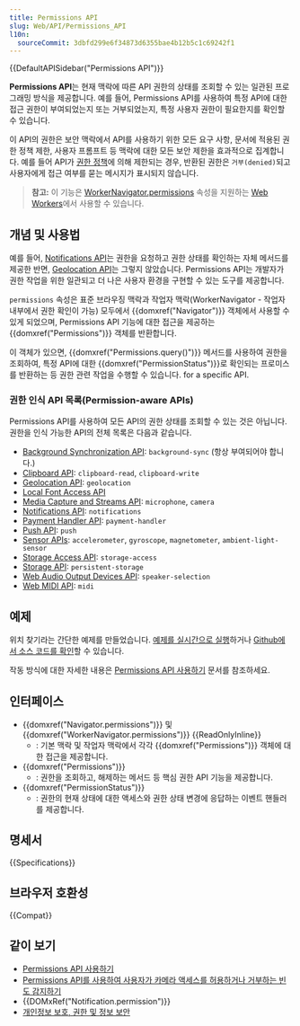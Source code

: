 ```yaml
---
title: Permissions API
slug: Web/API/Permissions_API
l10n:
  sourceCommit: 3dbfd299e6f34873d6355bae4b12b5c1c69242f1
---
```


{{DefaultAPISidebar("Permissions API")}}

**Permissions API**는 현재 맥락에 따른 API 권한의 상태를 조회할 수 있는 일관된 프로그래밍 방식을 제공합니다. 예를 들어, Permissions API를 사용하여 특정 API에 대한 접근 권한이 부여되었는지 또는 거부되었는지, 특정 사용자 권한이 필요한지를 확인할 수 있습니다.

이 API의 권한은 보안 맥락에서 API를 사용하기 위한 모든 요구 사항, 문서에 적용된 권한 정책 제한, 사용자 프롬프트 등 맥락에 대한 모든 보안 제한을 효과적으로 집계합니다. 예를 들어 API가 [권한 정책](/ko/docs/Web/HTTP/Headers/Permissions-Policy)에 의해 제한되는 경우, 반환된 권한은 `거부(denied)`되고 사용자에게 접근 여부를 묻는 메시지가 표시되지 않습니다.

> **참고:** 이 기능은 [WorkerNavigator.permissions](/ko/docs/Web/API/WorkerNavigator/permissions#browser_support) 속성을 지원하는 [Web Workers](/ko/docs/Web/API/Web_Workers_API)에서 사용할 수 있습니다.

## 개념 및 사용법

예를 들어, [Notifications API](/ko/docs/Web/API/Notifications_API)는 권한을 요청하고 권한 상태를 확인하는 자체 메서드를 제공한 반면, [Geolocation API](/ko/docs/Web/API/Geolocation)는 그렇지 않았습니다. Permissions API는 개발자가 권한 작업을 위한 일관되고 더 나은 사용자 환경을 구현할 수 있는 도구를 제공합니다.

`permissions` 속성은 표준 브라우징 맥락과 작업자 맥락(WorkerNavigator - 작업자 내부에서 권한 확인이 가능) 모두에서 {{domxref("Navigator")}} 객체에서 사용할 수 있게 되었으며, Permissions API 기능에 대한 접근을 제공하는 {{domxref("Permissions")}} 객체를 반환합니다.

이 객체가 있으면, {{domxref("Permissions.query()")}} 메서드를 사용하여 권한을 조회하여, 특정 API에 대한 {{domxref("PermissionStatus")}}로 확인되는 프로미스를 반환하는 등 권한 관련 작업을 수행할 수 있습니다. for a specific API.

### 권한 인식 API 목록(Permission-aware APIs)

Permissions API를 사용하여 모든 API의 권한 상태를 조회할 수 있는 것은 아닙니다. 권한을 인식 가능한 API의 전체 목록은 다음과 같습니다.

- [Background Synchronization API](/ko/docs/Web/API/Background_Synchronization_API): `background-sync` (항상 부여되어야 합니다.)
- [Clipboard API](/ko/docs/Web/API/Clipboard_API): `clipboard-read`, `clipboard-write`
- [Geolocation API](/ko/docs/Web/API/Geolocation_API): `geolocation`
- [Local Font Access API](/ko/docs/Web/API/Local_Font_Access_API)
- [Media Capture and Streams API](/ko/docs/Web/API/Media_Capture_and_Streams_API): `microphone`, `camera`
- [Notifications API](/ko/docs/Web/API/Notifications_API): `notifications`
- [Payment Handler API](/ko/docs/Web/API/Payment_Handler_API): `payment-handler`
- [Push API](/ko/docs/Web/API/Push_API): `push`
- [Sensor APIs](/ko/docs/Web/API/Sensor_APIs): `accelerometer`, `gyroscope`, `magnetometer`, `ambient-light-sensor`
- [Storage Access API](/ko/docs/Web/API/Storage_Access_API): `storage-access`
- [Storage API](/ko/docs/Web/API/Storage_API): `persistent-storage`
- [Web Audio Output Devices API](/ko/docs/Web/API/Audio_Output_Devices_API): `speaker-selection`
- [Web MIDI API](/ko/docs/Web/API/Web_MIDI_API): `midi`

## 예제

위치 찾기라는 간단한 예제를 만들었습니다. [예제를 실시간으로 실행](https://chrisdavidmills.github.io/location-finder-permissions-api/)하거나 [Github에서 소스 코드를 확인](https://github.com/chrisdavidmills/location-finder-permissions-api/tree/gh-pages)할 수 있습니다.

작동 방식에 대한 자세한 내용은 [Permissions API 사용하기](/ko/docs/Web/API/Permissions_API/Using_the_Permissions_API) 문서를 참조하세요.

## 인터페이스

- {{domxref("Navigator.permissions")}} 및 {{domxref("WorkerNavigator.permissions")}} {{ReadOnlyInline}}
  - : 기본 맥락 및 작업자 맥락에서 각각 {{domxref("Permissions")}} 객체에 대한 접근을 제공합니다.
- {{domxref("Permissions")}}
  - : 권한을 조회하고, 해제하는 메서드 등 핵심 권한 API 기능을 제공합니다.
- {{domxref("PermissionStatus")}}
  - : 권한의 현재 상태에 대한 액세스와 권한 상태 변경에 응답하는 이벤트 핸들러를 제공합니다.

## 명세서

{{Specifications}}

## 브라우저 호환성

{{Compat}}

## 같이 보기

- [Permissions API 사용하기](/ko/docs/Web/API/Permissions_API/Using_the_Permissions_API)
- [Permissions API를 사용하여 사용자가 카메라 액세스를 허용하거나 거부하는 빈도 감지하기](https://blog.addpipe.com/using-permissions-api-to-detect-getusermedia-responses/)
- {{DOMxRef("Notification.permission")}}
- [개인정보 보호, 권한 및 정보 보안](/ko/docs/Web/Privacy)
